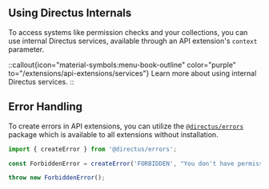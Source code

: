 <div class="prose">

## Using Directus Internals

To access systems like permission checks and your collections, you can use internal Directus services, available through an API extension's `context` parameter.

::callout{icon="material-symbols:menu-book-outline" color="purple" to="/extensions/api-extensions/services"}
Learn more about using internal Directus services.
::

## Error Handling

To create errors in API extensions, you can utilize the [`@directus/errors`](https://www.npmjs.com/package/@directus/errors) package which is available to all extensions without installation.

```js
import { createError } from '@directus/errors';

const ForbiddenError = createError('FORBIDDEN', "You don't have permissions to see this.", 403);

throw new ForbiddenError();
```

</div>
